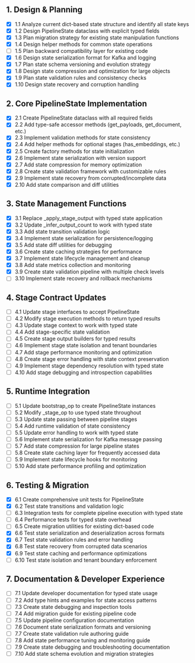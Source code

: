 ## 1. Design & Planning

- [x] 1.1 Analyze current dict-based state structure and identify all state keys
- [x] 1.2 Design PipelineState dataclass with explicit typed fields
- [x] 1.3 Plan migration strategy for existing state manipulation functions
- [x] 1.4 Design helper methods for common state operations
- [ ] 1.5 Plan backward compatibility layer for existing code
- [x] 1.6 Design state serialization format for Kafka and logging
- [x] 1.7 Plan state schema versioning and evolution strategy
- [x] 1.8 Design state compression and optimization for large objects
- [x] 1.9 Plan state validation rules and consistency checks
- [x] 1.10 Design state recovery and corruption handling

## 2. Core PipelineState Implementation

- [x] 2.1 Create PipelineState dataclass with all required fields
- [x] 2.2 Add type-safe accessor methods (get_payloads, get_document, etc.)
- [x] 2.3 Implement validation methods for state consistency
- [x] 2.4 Add helper methods for optional stages (has_embeddings, etc.)
- [x] 2.5 Create factory methods for state initialization
- [x] 2.6 Implement state serialization with version support
- [x] 2.7 Add state compression for memory optimization
- [x] 2.8 Create state validation framework with customizable rules
- [x] 2.9 Implement state recovery from corrupted/incomplete data
- [x] 2.10 Add state comparison and diff utilities

## 3. State Management Functions

- [x] 3.1 Replace _apply_stage_output with typed state application
- [x] 3.2 Update _infer_output_count to work with typed state
- [x] 3.3 Add state transition validation logic
- [x] 3.4 Implement state serialization for persistence/logging
- [x] 3.5 Add state diff utilities for debugging
- [x] 3.6 Create state caching strategies for performance
- [x] 3.7 Implement state lifecycle management and cleanup
- [x] 3.8 Add state metrics collection and monitoring
- [x] 3.9 Create state validation pipeline with multiple check levels
- [ ] 3.10 Implement state recovery and rollback mechanisms

## 4. Stage Contract Updates

- [ ] 4.1 Update stage interfaces to accept PipelineState
- [ ] 4.2 Modify stage execution methods to return typed results
- [ ] 4.3 Update stage context to work with typed state
- [ ] 4.4 Add stage-specific state validation
- [ ] 4.5 Create stage output builders for typed results
- [ ] 4.6 Implement stage state isolation and tenant boundaries
- [ ] 4.7 Add stage performance monitoring and optimization
- [ ] 4.8 Create stage error handling with state context preservation
- [ ] 4.9 Implement stage dependency resolution with typed state
- [ ] 4.10 Add stage debugging and introspection capabilities

## 5. Runtime Integration

- [ ] 5.1 Update bootstrap_op to create PipelineState instances
- [ ] 5.2 Modify _stage_op to use typed state throughout
- [ ] 5.3 Update state passing between pipeline stages
- [ ] 5.4 Add runtime validation of state consistency
- [ ] 5.5 Update error handling to work with typed state
- [ ] 5.6 Implement state serialization for Kafka message passing
- [ ] 5.7 Add state compression for large pipeline states
- [ ] 5.8 Create state caching layer for frequently accessed data
- [ ] 5.9 Implement state lifecycle hooks for monitoring
- [ ] 5.10 Add state performance profiling and optimization

## 6. Testing & Migration

- [x] 6.1 Create comprehensive unit tests for PipelineState
- [x] 6.2 Test state transitions and validation logic
- [ ] 6.3 Integration tests for complete pipeline execution with typed state
- [ ] 6.4 Performance tests for typed state overhead
- [ ] 6.5 Create migration utilities for existing dict-based code
- [x] 6.6 Test state serialization and deserialization across formats
- [x] 6.7 Test state validation rules and error handling
- [x] 6.8 Test state recovery from corrupted data scenarios
- [x] 6.9 Test state caching and performance optimizations
- [ ] 6.10 Test state isolation and tenant boundary enforcement

## 7. Documentation & Developer Experience

- [ ] 7.1 Update developer documentation for typed state usage
- [ ] 7.2 Add type hints and examples for state access patterns
- [ ] 7.3 Create state debugging and inspection tools
- [ ] 7.4 Add migration guide for existing pipeline code
- [ ] 7.5 Update pipeline configuration documentation
- [ ] 7.6 Document state serialization formats and versioning
- [ ] 7.7 Create state validation rule authoring guide
- [ ] 7.8 Add state performance tuning and monitoring guide
- [ ] 7.9 Create state debugging and troubleshooting documentation
- [ ] 7.10 Add state schema evolution and migration strategies
